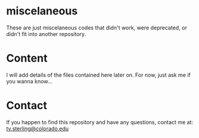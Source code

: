 # miscelaneous
These are just miscelaneous codes that didn't work, were deprecated, or didn't fit into another repository.

# Content
I will add details of the files contained here later on. For now, just ask me if you wanna know...

# Contact
If you happen to find this repository and have any questions, contact me at:
ty.sterling@colorado.edu

